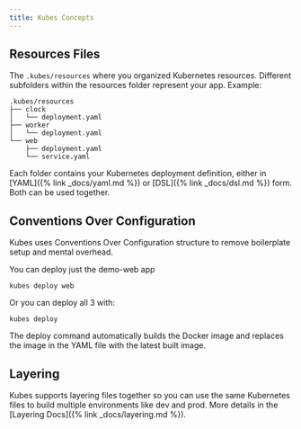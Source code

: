 ```yaml
---
title: Kubes Concepts
---
```


## Resources Files

The `.kubes/resources` where you organized Kubernetes resources. Different subfolders within the resources folder represent your app. Example:

    .kubes/resources
    ├── clock
    │   └── deployment.yaml
    ├── worker
    │   └── deployment.yaml
    └── web
        ├── deployment.yaml
        └── service.yaml

Each folder contains your Kubernetes deployment definition, either in [YAML]({% link _docs/yaml.md %}) or [DSL]({% link _docs/dsl.md %}) form. Both can be used together.

## Conventions Over Configuration

Kubes uses Conventions Over Configuration structure to remove boilerplate setup and mental overhead.

You can deploy just the demo-web app

    kubes deploy web

Or you can deploy all 3 with:

    kubes deploy

The deploy command automatically builds the Docker image and replaces the image in the YAML file with the latest built image.

## Layering

Kubes supports layering files together so you can use the same Kubernetes files to build multiple environments like dev and prod. More details in the [Layering Docs]({% link _docs/layering.md %}).
